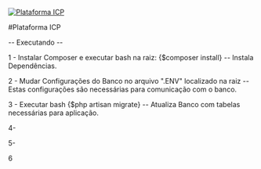 <a href="http://icp-la.com.br/teste"><img src="http://www.icp-la.com.br/teste/wp-content/themes/icpla/img/icp-latin-america.png" title="Plataforma ICP" alt="Plataforma ICP"></a>

#Plataforma ICP

-- Executando --

1 - Instalar Composer e executar bash na raiz: {$composer install} -- Instala Dependências.

2 - Mudar Configurações do Banco no arquivo ".ENV" localizado na raiz -- Estas configurações são necessárias para comunicação com o banco.

3 - Executar bash {$php artisan migrate} -- Atualiza Banco com tabelas necessárias para aplicação.

4-

5-

6
